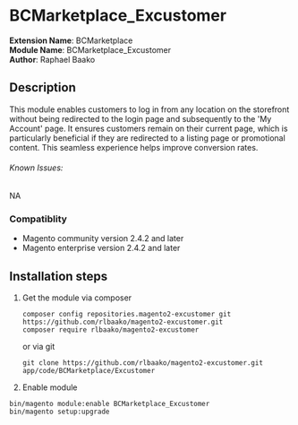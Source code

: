 #  BCMarketplace_Excustomer  

**Extension Name**: BCMarketplace     
**Module Name**: BCMarketplace_Excustomer  
**Author**: Raphael Baako


## Description ##
This module enables customers to log in from any location on the storefront without being redirected to the login page and subsequently to the 'My Account' page. It ensures customers remain on their current page, which is particularly beneficial if they are redirected to a listing page or promotional content. This seamless experience helps improve conversion rates.

###### Known Issues:   
NA

### Compatiblity ### 
- Magento community version 2.4.2 and later
- Magento enterprise version 2.4.2 and later

## Installation steps

1. Get the module via composer
   ```
   composer config repositories.magento2-excustomer git https://github.com/rlbaako/magento2-excustomer.git 
   composer require rlbaako/magento2-excustomer
   ```

   or via git
   ```
   git clone https://github.com/rlbaako/magento2-excustomer.git app/code/BCMarketplace/Excustomer
   ```

2. Enable module

```
bin/magento module:enable BCMarketplace_Excustomer
bin/magento setup:upgrade
```
